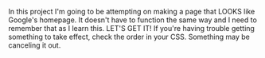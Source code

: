 In this project I'm going to be attempting on making a page that LOOKS like Google's homepage.  It doesn't have to function the same way and I need to remember that as I learn this.  LET'S GET IT!
If you're having trouble getting something to take effect, check the order in your CSS.  Something may be canceling it out.